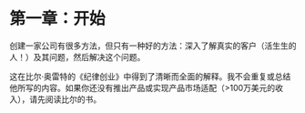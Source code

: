 # 第一章：开始

创建一家公司有很多方法，但只有一种好的方法：深入了解真实的客户（活生生的人！）及其问题，然后解决这个问题。

这在比尔·奥雷特的《纪律创业》中得到了清晰而全面的解释。我不会重复或总结他所写的内容。如果你还没有推出产品或实现产品市场适配（>100万美元的收入），请先阅读比尔的书。
